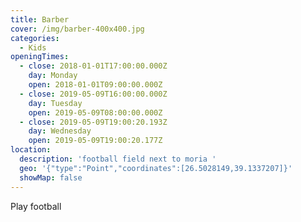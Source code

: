 ```yaml
---
title: Barber
cover: /img/barber-400x400.jpg
categories:
  - Kids
openingTimes:
  - close: 2018-01-01T17:00:00.000Z
    day: Monday
    open: 2018-01-01T09:00:00.000Z
  - close: 2019-05-09T16:00:00.000Z
    day: Tuesday
    open: 2019-05-09T08:00:00.000Z
  - close: 2019-05-09T19:00:20.193Z
    day: Wednesday
    open: 2019-05-09T19:00:20.177Z
location:
  description: 'football field next to moria '
  geo: '{"type":"Point","coordinates":[26.5028149,39.1337207]}'
  showMap: false
---
```

Play football
